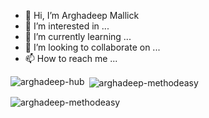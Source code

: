 - 👋 Hi, I’m Arghadeep Mallick
- 👀 I’m interested in ...
- 🌱 I’m currently learning ...
- 💞️ I’m looking to collaborate on ...
- 📫 How to reach me ...

<p><img align="left" src="https://github-readme-stats.vercel.app/api/top-langs?username=arghadeep-methodeasy&show_icons=true&locale=en&layout=compact" alt="arghadeep-hub" /></p>

<p>&nbsp;<img align="center" src="https://github-readme-stats.vercel.app/api?username=arghadeep-methodeasy&show_icons=true&locale=en" alt="arghadeep-methodeasy" /></p>

<p><img align="center" src="https://github-readme-streak-stats.herokuapp.com/?user=arghadeep-methodeasy&" alt="arghadeep-methodeasy" /></p>

<!---
arghadeep-methodeasy/arghadeep-methodeasy is a ✨ special ✨ repository because its `README.md` (this file) appears on your GitHub profile.
You can click the Preview link to take a look at your changes.
--->
